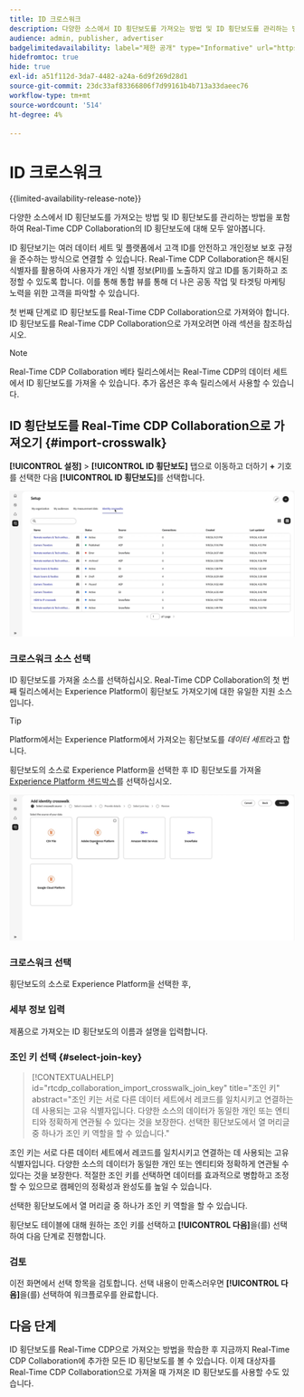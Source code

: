 ```yaml
---
title: ID 크로스워크
description: 다양한 소스에서 ID 횡단보도를 가져오는 방법 및 ID 횡단보도를 관리하는 방법을 포함하여 Real-Time CDP Collaboration의 ID 횡단보도에 대해 모두 알아봅니다
audience: admin, publisher, advertiser
badgelimitedavailability: label="제한 공개" type="Informative" url="https://helpx.adobe.com/legal/product-descriptions/real-time-customer-data-platform-collaboration.html newtab=true"
hidefromtoc: true
hide: true
exl-id: a51f112d-3da7-4482-a24a-6d9f269d28d1
source-git-commit: 23dc33af83366806f7d99161b4b713a33daeec76
workflow-type: tm+mt
source-wordcount: '514'
ht-degree: 4%

---
```


# ID 크로스워크

{{limited-availability-release-note}}

다양한 소스에서 ID 횡단보도를 가져오는 방법 및 ID 횡단보도를 관리하는 방법을 포함하여 Real-Time CDP Collaboration의 ID 횡단보도에 대해 모두 알아봅니다.

ID 횡단보기는 여러 데이터 세트 및 플랫폼에서 고객 ID를 안전하고 개인정보 보호 규정을 준수하는 방식으로 연결할 수 있습니다. Real-Time CDP Collaboration은 해시된 식별자를 활용하여 사용자가 개인 식별 정보(PII)를 노출하지 않고 ID를 동기화하고 조정할 수 있도록 합니다. 이를 통해 통합 뷰를 통해 더 나은 공동 작업 및 타겟팅 마케팅 노력을 위한 고객을 파악할 수 있습니다.

<!--
In Real-Time CDP Collaboration, use identity crosswalks alongside your audiences by [TODO] insert material here. 
-->


첫 번째 단계로 ID 횡단보도를 Real-Time CDP Collaboration으로 가져와야 합니다. ID 횡단보도를 Real-Time CDP Collaboration으로 가져오려면 아래 섹션을 참조하십시오.

>[!NOTE]
>
>Real-Time CDP Collaboration 베타 릴리스에서는 Real-Time CDP의 데이터 세트에서 ID 횡단보도를 가져올 수 있습니다. 추가 옵션은 후속 릴리스에서 사용할 수 있습니다.

## ID 횡단보도를 Real-Time CDP Collaboration으로 가져오기 {#import-crosswalk}

**[!UICONTROL 설정]** > **[!UICONTROL ID 횡단보도]** 탭으로 이동하고 더하기 **+** 기호를 선택한 다음 **[!UICONTROL ID 횡단보도]**&#x200B;를 선택합니다.

![ID 횡단보도를 추가하기 위해 화면으로 이동하는 방법에 대한 기록](/help/assets/setup/identity-crosswalks/import-identity-crosswalk.gif)

### 크로스워크 소스 선택

ID 횡단보도를 가져올 소스를 선택하십시오. Real-Time CDP Collaboration의 첫 번째 릴리스에서는 Experience Platform이 횡단보도 가져오기에 대한 유일한 지원 소스입니다.

>[!TIP]
>
>Platform에서는 Experience Platform에서 가져오는 횡단보도를 *데이터 세트*&#x200B;라고 합니다.

횡단보도의 소스로 Experience Platform을 선택한 후 ID 횡단보도를 가져올 [Experience Platform 샌드박스](https://experienceleague.adobe.com/ko/docs/experience-platform/sandbox/home)를 선택하십시오.

![횡단보도 원본을 선택하는 방법에 대한 기록](/help/assets/setup/identity-crosswalks/select-crosswalk-source.gif)

### 크로스워크 선택

횡단보도의 소스로 Experience Platform을 선택한 후,

### 세부 정보 입력

제품으로 가져오는 ID 횡단보도의 이름과 설명을 입력합니다.

### 조인 키 선택 {#select-join-key}

>[!CONTEXTUALHELP]
>id="rtcdp_collaboration_import_crosswalk_join_key"
>title="조인 키"
>abstract="조인 키는 서로 다른 데이터 세트에서 레코드를 일치시키고 연결하는 데 사용되는 고유 식별자입니다. 다양한 소스의 데이터가 동일한 개인 또는 엔티티와 정확하게 연관될 수 있다는 것을 보장한다. 선택한 횡단보도에서 열 머리글 중 하나가 조인 키 역할을 할 수 있습니다."

조인 키는 서로 다른 데이터 세트에서 레코드를 일치시키고 연결하는 데 사용되는 고유 식별자입니다. 다양한 소스의 데이터가 동일한 개인 또는 엔티티와 정확하게 연관될 수 있다는 것을 보장한다. 적절한 조인 키를 선택하면 데이터를 효과적으로 병합하고 조정할 수 있으므로 캠페인의 정확성과 완성도를 높일 수 있습니다.

선택한 횡단보도에서 열 머리글 중 하나가 조인 키 역할을 할 수 있습니다.

횡단보도 테이블에 대해 원하는 조인 키를 선택하고 **[!UICONTROL 다음]**&#x200B;을(를) 선택하여 다음 단계로 진행합니다.

### 검토

이전 화면에서 선택 항목을 검토합니다. 선택 내용이 만족스러우면 **[!UICONTROL 다음]**&#x200B;을(를) 선택하여 워크플로우를 완료합니다.

## 다음 단계

ID 횡단보도를 Real-Time CDP으로 가져오는 방법을 학습한 후 지금까지 Real-Time CDP Collaboration에 추가한 모든 ID 횡단보도를 볼 수 있습니다. 이제 대상자를 Real-Time CDP Collaboration으로 가져올 때 가져온 ID 횡단보도를 사용할 수도 있습니다.
